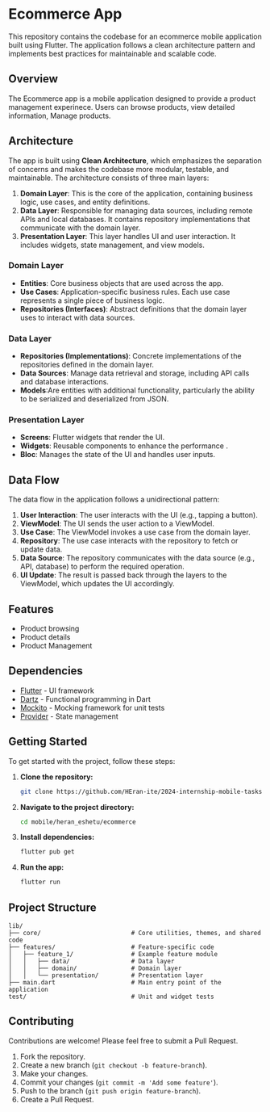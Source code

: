 # Ecommerce App

This repository contains the codebase for an ecommerce mobile application built using Flutter. The application follows a clean architecture pattern and implements best practices for maintainable and scalable code.


## Overview

The Ecommerce app is a mobile application designed to provide a product management experinece. Users can browse products, view detailed information, Manage products.

## Architecture

The app is built using **Clean Architecture**, which emphasizes the separation of concerns and makes the codebase more modular, testable, and maintainable. The architecture consists of three main layers:

1. **Domain Layer**: This is the core of the application, containing business logic, use cases, and entity definitions.
2. **Data Layer**: Responsible for managing data sources, including remote APIs and local databases. It contains repository implementations that communicate with the domain layer.
3. **Presentation Layer**: This layer handles UI and user interaction. It includes widgets, state management, and view models.

### Domain Layer

- **Entities**: Core business objects that are used across the app.
- **Use Cases**: Application-specific business rules. Each use case represents a single piece of business logic.
- **Repositories (Interfaces)**: Abstract definitions that the domain layer uses to interact with data sources.

### Data Layer

- **Repositories (Implementations)**: Concrete implementations of the repositories defined in the domain layer.
- **Data Sources**: Manage data retrieval and storage, including API calls and database interactions.
- **Models**:Are entities with additional functionality, particularly the ability to be serialized and deserialized from JSON. 

### Presentation Layer

- **Screens**: Flutter widgets that render the UI.
- **Widgets**: Reusable components to enhance the performance .
- **Bloc**: Manages the state of the UI and handles user inputs.


## Data Flow

The data flow in the application follows a unidirectional pattern:

1. **User Interaction**: The user interacts with the UI (e.g., tapping a button).
2. **ViewModel**: The UI sends the user action to a ViewModel.
3. **Use Case**: The ViewModel invokes a use case from the domain layer.
4. **Repository**: The use case interacts with the repository to fetch or update data.
5. **Data Source**: The repository communicates with the data source (e.g., API, database) to perform the required operation.
6. **UI Update**: The result is passed back through the layers to the ViewModel, which updates the UI accordingly.

## Features

- Product browsing
- Product details
- Product Management


## Dependencies

- [Flutter](https://flutter.dev/) - UI framework
- [Dartz](https://pub.dev/packages/dartz) - Functional programming in Dart
- [Mockito](https://pub.dev/packages/mockito) - Mocking framework for unit tests
- [Provider](https://pub.dev/packages/flutter_bloc) - State management

## Getting Started

To get started with the project, follow these steps:

1. **Clone the repository:**

   ```bash
   git clone https://github.com/HEran-ite/2024-internship-mobile-tasks.git
   ```

2. **Navigate to the project directory:**

   ```bash
   cd mobile/heran_eshetu/ecommerce
   ```

3. **Install dependencies:**

   ```bash
   flutter pub get
   ```

4. **Run the app:**

   ```bash
   flutter run
   ```

## Project Structure

```plaintext
lib/
├── core/                         # Core utilities, themes, and shared code
├── features/                     # Feature-specific code
│   ├── feature_1/                # Example feature module
│   │   ├── data/                 # Data layer
│   │   ├── domain/               # Domain layer
│   │   └── presentation/         # Presentation layer
├── main.dart                     # Main entry point of the application
test/                             # Unit and widget tests
```

## Contributing

Contributions are welcome! Please feel free to submit a Pull Request.

1. Fork the repository.
2. Create a new branch (`git checkout -b feature-branch`).
3. Make your changes.
4. Commit your changes (`git commit -m 'Add some feature'`).
5. Push to the branch (`git push origin feature-branch`).
6. Create a Pull Request.

